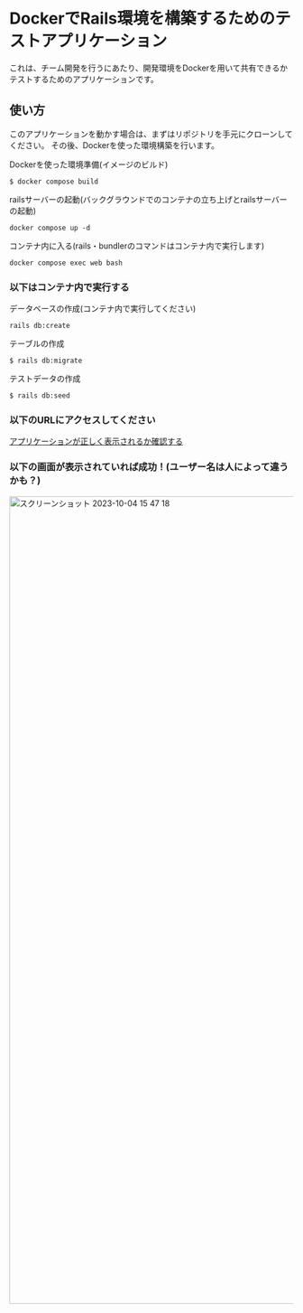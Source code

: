 # DockerでRails環境を構築するためのテストアプリケーション

これは、チーム開発を行うにあたり、開発環境をDockerを用いて共有できるかテストするためのアプリケーションです。

## 使い方

このアプリケーションを動かす場合は、まずはリポジトリを手元にクローンしてください。
その後、Dockerを使った環境構築を行います。

Dockerを使った環境準備(イメージのビルド)
```
$ docker compose build
```

railsサーバーの起動(バックグラウンドでのコンテナの立ち上げとrailsサーバーの起動)
```
docker compose up -d
```

コンテナ内に入る(rails・bundlerのコマンドはコンテナ内で実行します)
```
docker compose exec web bash
```

### 以下はコンテナ内で実行する

データベースの作成(コンテナ内で実行してください)
```
rails db:create
```

テーブルの作成
```
$ rails db:migrate
```

テストデータの作成
```
$ rails db:seed
```

### 以下のURLにアクセスしてください

[アプリケーションが正しく表示されるか確認する](http://localhost:3000/)

### 以下の画面が表示されていれば成功！(ユーザー名は人によって違うかも？)

<img width="1430" alt="スクリーンショット 2023-10-04 15 47 18" src="https://github.com/nao52/rails_docker/assets/76091895/b243284b-2179-4af1-ba35-bbfad9812e94">
